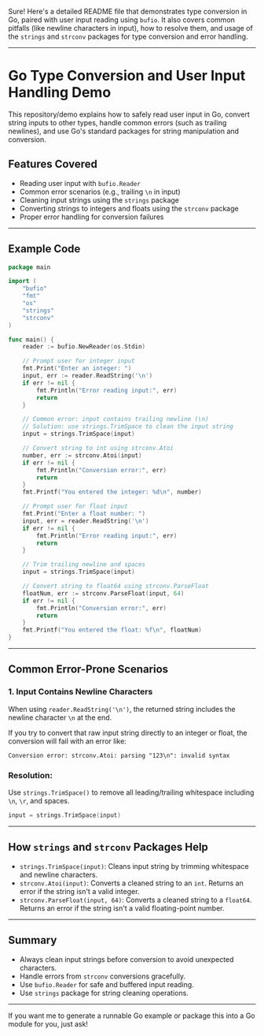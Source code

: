 Sure! Here's a detailed README file that demonstrates type conversion in Go, paired with user input reading using `bufio`. It also covers common pitfalls (like newline characters in input), how to resolve them, and usage of the `strings` and `strconv` packages for type conversion and error handling.

---

# Go Type Conversion and User Input Handling Demo

This repository/demo explains how to safely read user input in Go, convert string inputs to other types, handle common errors (such as trailing newlines), and use Go's standard packages for string manipulation and conversion.

## Features Covered

* Reading user input with `bufio.Reader`
* Common error scenarios (e.g., trailing `\n` in input)
* Cleaning input strings using the `strings` package
* Converting strings to integers and floats using the `strconv` package
* Proper error handling for conversion failures

---

## Example Code

```go
package main

import (
    "bufio"
    "fmt"
    "os"
    "strings"
    "strconv"
)

func main() {
    reader := bufio.NewReader(os.Stdin)

    // Prompt user for integer input
    fmt.Print("Enter an integer: ")
    input, err := reader.ReadString('\n')
    if err != nil {
        fmt.Println("Error reading input:", err)
        return
    }

    // Common error: input contains trailing newline (\n)
    // Solution: use strings.TrimSpace to clean the input string
    input = strings.TrimSpace(input)

    // Convert string to int using strconv.Atoi
    number, err := strconv.Atoi(input)
    if err != nil {
        fmt.Println("Conversion error:", err)
        return
    }
    fmt.Printf("You entered the integer: %d\n", number)

    // Prompt user for float input
    fmt.Print("Enter a float number: ")
    input, err = reader.ReadString('\n')
    if err != nil {
        fmt.Println("Error reading input:", err)
        return
    }

    // Trim trailing newline and spaces
    input = strings.TrimSpace(input)

    // Convert string to float64 using strconv.ParseFloat
    floatNum, err := strconv.ParseFloat(input, 64)
    if err != nil {
        fmt.Println("Conversion error:", err)
        return
    }
    fmt.Printf("You entered the float: %f\n", floatNum)
}
```

---

## Common Error-Prone Scenarios

### 1. Input Contains Newline Characters

When using `reader.ReadString('\n')`, the returned string includes the newline character `\n` at the end.

If you try to convert that raw input string directly to an integer or float, the conversion will fail with an error like:

```
Conversion error: strconv.Atoi: parsing "123\n": invalid syntax
```

### Resolution:

Use `strings.TrimSpace()` to remove all leading/trailing whitespace including `\n`, `\r`, and spaces.

```go
input = strings.TrimSpace(input)
```

---

## How `strings` and `strconv` Packages Help

* `strings.TrimSpace(input)`: Cleans input string by trimming whitespace and newline characters.
* `strconv.Atoi(input)`: Converts a cleaned string to an `int`. Returns an error if the string isn't a valid integer.
* `strconv.ParseFloat(input, 64)`: Converts a cleaned string to a `float64`. Returns an error if the string isn't a valid floating-point number.

---

## Summary

* Always clean input strings before conversion to avoid unexpected characters.
* Handle errors from `strconv` conversions gracefully.
* Use `bufio.Reader` for safe and buffered input reading.
* Use `strings` package for string cleaning operations.

---

If you want me to generate a runnable Go example or package this into a Go module for you, just ask!
